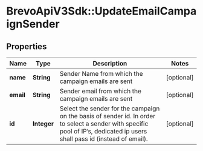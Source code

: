 # BrevoApiV3Sdk::UpdateEmailCampaignSender

## Properties
Name | Type | Description | Notes
------------ | ------------- | ------------- | -------------
**name** | **String** | Sender Name from which the campaign emails are sent | [optional] 
**email** | **String** | Sender email from which the campaign emails are sent | [optional] 
**id** | **Integer** | Select the sender for the campaign on the basis of sender id. In order to select a sender with specific pool of IP’s, dedicated ip users shall pass id (instead of email). | [optional] 


